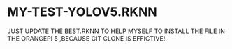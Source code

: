 # MY-TEST-YOLOV5.RKNN

JUST UPDATE THE BEST.RKNN TO HELP MYSELF TO INSTALL THE FILE IN THE ORANGEPI 5 ,BECAUSE GIT CLONE IS EFFICTIVE!
